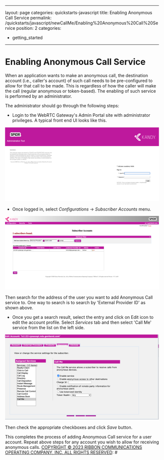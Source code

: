 [COPYRIGHT © 2023 RIBBON COMMUNICATIONS OPERATING COMPANY, INC. ALL RIGHTS RESERVED]: #
---
layout: page
categories: quickstarts-javascript
title: Enabling Anonymous Call Service
permalink: /quickstarts/javascript/newCallMe/Enabling%20Anonymous%20Call%20Service
position: 2
categories:
  - getting_started
---

# Enabling Anonymous Call Service

When an application wants to make an anonymous call, the destination account (i.e., caller's account) of such call needs to be pre-configured to allow for that call to be made. This is regardless of how the caller will make the call (regular anonymous or token-based). The enabling of such service is performed by an administrator.

The administrator should go through the following steps:

- Login to the WebRTC Gateway's Admin Portal site with administrator privileges. A typical front end UI looks like this.

![Admin Portal](admin_portal.png)

- Once logged in, select _Configurations_ -> _Subscriber Accounts_ menu.

![Subscriber Accounts](subscriber_accounts.png)

Then search for the address of the user you want to add Anonymous Call service to.
One way to search is to search by 'External Provider ID' as shown above.

- Once you get a search result, select the entry and click on Edit icon to edit the account profile. Select _Services_ tab and then select 'Call Me' service from the list on the left side.

![Adding CallMe Service](adding_callme_service.png)

Then check the appropriate checkboxes and click _Save_ button.

This completes the process of adding Anonymous Call service for a user account.
Repeat above steps for any account you wish to allow for receiving anonymous calls.
[COPYRIGHT © 2023 RIBBON COMMUNICATIONS OPERATING COMPANY, INC. ALL RIGHTS RESERVED]: #

